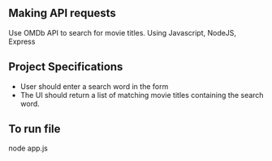 ## Making API requests

Use OMDb API to search for movie titles. 
Using Javascript, NodeJS, Express


## Project Specifications

- User should enter a search word in the form
- The UI should return a list of matching movie titles containing the search word. 


## To run file
node app.js


